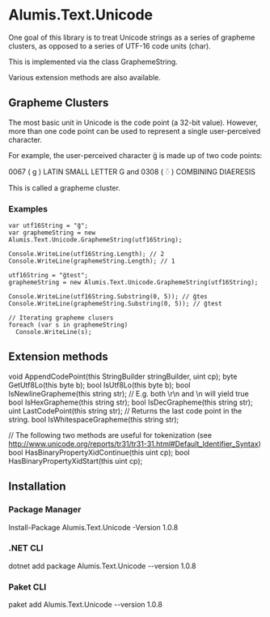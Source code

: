 # Alumis.Text.Unicode

One goal of this library is to treat Unicode strings as a series of grapheme clusters, as opposed to a series of UTF-16 code units (char).

This is implemented via the class GraphemeString.

Various extension methods are also available.

## Grapheme Clusters

The most basic unit in Unicode is the code point (a 32-bit value). However, more than one code point can be used to represent a single user-perceived character.

For example, the user-perceived character g̈ is made up of two code points:

0067 ( g ) LATIN SMALL LETTER G and
0308 ( ◌̈ ) COMBINING DIAERESIS

This is called a grapheme cluster.

### Examples

```
var utf16String = "g̈";
var graphemeString = new Alumis.Text.Unicode.GraphemeString(utf16String);

Console.WriteLine(utf16String.Length); // 2
Console.WriteLine(graphemeString.Length); // 1

utf16String = "g̈test";
graphemeString = new Alumis.Text.Unicode.GraphemeString(utf16String);

Console.WriteLine(utf16String.Substring(0, 5)); // g̈tes
Console.WriteLine(graphemeString.Substring(0, 5)); // g̈test

// Iterating grapheme clusers
foreach (var s in graphemeString)
  Console.WriteLine(s);
```

## Extension methods

void AppendCodePoint(this StringBuilder stringBuilder, uint cp);
byte GetUtf8Lo(this byte b);
bool IsUtf8Lo(this byte b);
bool IsNewlineGrapheme(this string str); // E.g. both \r\n and \n will yield true
bool IsHexGrapheme(this string str);
bool IsDecGrapheme(this string str);
uint LastCodePoint(this string str); // Returns the last code point in the string.
bool IsWhitespaceGrapheme(this string str);

// The following two methods are useful for tokenization (see http://www.unicode.org/reports/tr31/tr31-31.html#Default_Identifier_Syntax)
bool HasBinaryPropertyXidContinue(this uint cp);
bool HasBinaryPropertyXidStart(this uint cp);

## Installation

### Package Manager

Install-Package Alumis.Text.Unicode -Version 1.0.8

### .NET CLI

dotnet add package Alumis.Text.Unicode --version 1.0.8

### Paket CLI

paket add Alumis.Text.Unicode --version 1.0.8
